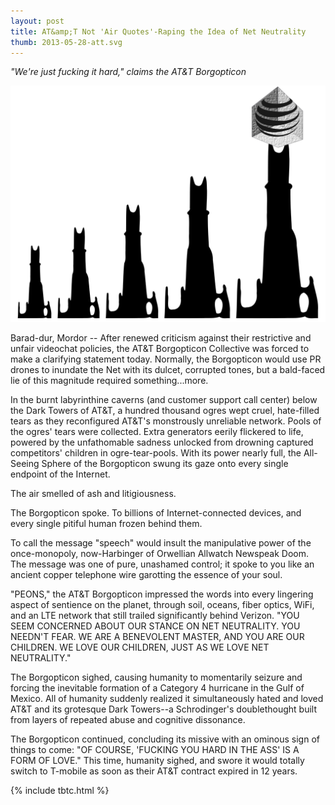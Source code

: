 ```yaml
---
layout: post
title: AT&amp;T Not 'Air Quotes'-Raping the Idea of Net Neutrality
thumb: 2013-05-28-att.svg
---
```


*"We're just fucking it hard," claims the AT&amp;T Borgopticon*

![The Borgopticon](/assets/2013-05-28-att.svg)

Barad-dur, Mordor -- After renewed criticism against their restrictive and unfair videochat policies, the AT&amp;T Borgopticon Collective was forced to make a clarifying statement today. Normally, the Borgopticon would use PR drones to inundate the Net with its dulcet, corrupted tones, but a bald-faced lie of this magnitude required something...more.

In the burnt labyrinthine caverns (and customer support call center) below the Dark Towers of AT&amp;T, a hundred thousand ogres wept cruel, hate-filled tears as they reconfigured AT&amp;T's monstrously unreliable network. Pools of the ogres' tears were collected. Extra generators eerily flickered to life, powered by the unfathomable sadness unlocked from drowning captured competitors' children in ogre-tear-pools. With its power nearly full, the All-Seeing Sphere of the Borgopticon swung its gaze onto every single endpoint of the Internet.

The air smelled of ash and litigiousness.

The Borgopticon spoke. To billions of Internet-connected devices, and every single pitiful human frozen behind them.

To call the message "speech" would insult the manipulative power of the once-monopoly, now-Harbinger of Orwellian Allwatch Newspeak Doom. The message was one of pure, unashamed control; it spoke to you like an ancient copper telephone wire garotting the essence of your soul.

"PEONS," the AT&amp;T Borgopticon impressed the words into every lingering aspect of sentience on the planet, through soil, oceans, fiber optics, WiFi, and an LTE network that still trailed significantly behind Verizon. "YOU SEEM CONCERNED ABOUT OUR STANCE ON NET NEUTRALITY. YOU NEEDN'T FEAR. WE ARE A BENEVOLENT MASTER, AND YOU ARE OUR CHILDREN. WE LOVE OUR CHILDREN, JUST AS WE LOVE NET NEUTRALITY."

The Borgopticon sighed, causing humanity to momentarily seizure and forcing the inevitable formation of a Category 4 hurricane in the Gulf of Mexico. All of humanity suddenly realized it simultaneously hated and loved AT&amp;T and its grotesque Dark Towers--a Schrodinger's doublethought built from layers of repeated abuse and cognitive dissonance.

The Borgopticon continued, concluding its missive with an ominous sign of things to come:  "OF COURSE, 'FUCKING YOU HARD IN THE ASS' IS A FORM OF LOVE." This time, humanity sighed, and swore it would totally switch to T-mobile as soon as their AT&amp;T contract expired in 12 years.

{% include tbtc.html %}
